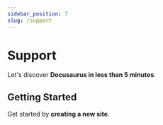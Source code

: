 ```yaml
---
sidebar_position: 7
slug: /support
---
```


# Support

Let's discover **Docusaurus in less than 5 minutes**.

## Getting Started

Get started by **creating a new site**.